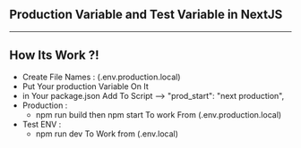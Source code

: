 ## Production Variable and Test Variable in NextJS

---

## How Its Work ?!

- Create File Names : (.env.production.local)
- Put Your production Variable On It
- in Your package.json Add To Script --> "prod_start": "next production",
- Production :
  - npm run build then npm start To work From (.env.production.local)
- Test ENV :
  - npm run dev To Work from (.env.local)
